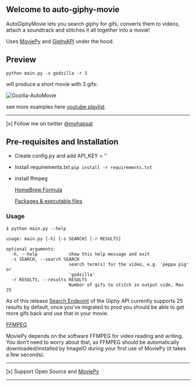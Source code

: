 ## Welcome to auto-giphy-movie

AutoGiphyMovie lets you search giphy for gifs, converts them to videos, attach a soundtrack and 
stitches it all together into a movie!

Uses [MoviePy](https://zulko.github.io/moviepy/) and [GiphyAPI](https://github.com/Giphy/GiphyAPI) under the hood.

## Preview

`python main.py -s godzilla -r 3` 

will produce a short movie with 3 gifs:

![Gozilla-AutoMovie](https://github.com/mohapsat/auto-giphy-movie/blob/master/godzilla-automovie.gif?raw=true)

see more examples here [youtube playlist](https://www.youtube.com/playlist?list=PLC1K_ZG1k61h2diUlgX_m84QnaaBwJFIE)

---
[x] Follow me on twitter [@mohapsat](https://twitter.com/mohapsat)

## Pre-requisites and Installation
- Create config.py and add API_KEY = '<GIPHY-API-KEY>'
- Install requirements.txt 
    `pip install -r requirements.txt` 
- install ffmpeg
    
    [HomeBrew Formula](https://formulae.brew.sh/formula/ffmpeg)
    
    [Packages & executable files](https://www.ffmpeg.org/download.html)

### Usage

```buildoutcfg
$ python main.py --help

usage: main.py [-h] [-s SEARCH] [-r RESULTS]

optional arguments:
  -h, --help            show this help message and exit
  -s SEARCH, --search SEARCH
                        search term(s) for the video, e.g. 'peppa pig' or
                        'godzilla'
  -r RESULTS, --results RESULTS
                        Number of gifs to stitch in output vide, Max 25
```

As of this release [Search Endpoint](https://developers.giphy.com/docs/api/endpoint#search) of the Giphy API currently supports 25 results by default, once you've migrated to prod you should be able to 
get more gifs back and use that in your movie.

[FFMPEG](https://zulko.github.io/moviepy/install.html)

MoviePy depends on the software FFMPEG for video reading and writing. You don’t need to worry about that, as FFMPEG should be automatically downloaded/installed by ImageIO during your first use of MoviePy (it takes a few seconds).

---

[x] Support Open Source and [MoviePy](https://github.com/Zulko/moviepy)

---